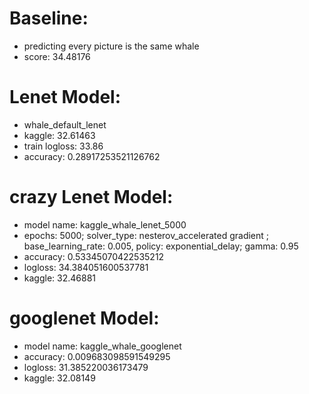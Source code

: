 ﻿# Baseline:
- predicting every picture is the same whale
- score: 34.48176


# Lenet Model:
- whale_default_lenet
- kaggle: 32.61463
- train logloss: 33.86
- accuracy: 0.28917253521126762

# crazy Lenet Model:
- model name: kaggle_whale_lenet_5000
- epochs: 5000; solver_type: nesterov_accelerated gradient ; base_learning_rate: 0.005, policy: exponential_delay; gamma: 0.95
- accuracy: 0.53345070422535212
- logloss: 34.384051600537781
- kaggle: 32.46881


# googlenet Model:
- model name: kaggle_whale_googlenet
- accuracy: 0.009683098591549295
- logloss: 31.385220036173479
- kaggle: 32.08149
